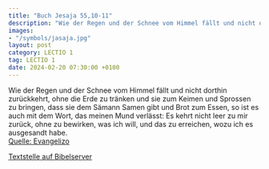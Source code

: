 ```yaml
---
title: "Buch Jesaja 55,10-11"
description: "Wie der Regen und der Schnee vom Himmel fällt und nicht dorthin zurückkehrt, ohne die Erde zu tränken und sie zum Keimen und Sprossen zu bringen, dass sie dem Sämann Samen gibt und Brot zum Essen, so ist es auch mit dem Wort, das meinen Mund verlässt: Es kehrt nicht leer zu mir z...."
images:
- "/symbols/jasaja.jpg"
layout: post
category: LECTIO 1
tag: LECTIO 1
date: 2024-02-20 07:30:00 +0100
---
```

Wie der Regen und der Schnee vom Himmel fällt und nicht dorthin zurückkehrt, ohne die Erde zu tränken und sie zum Keimen und Sprossen zu bringen, dass sie dem Sämann Samen gibt und Brot zum Essen,
so ist es auch mit dem Wort, das meinen Mund verlässt: Es kehrt nicht leer zu mir zurück, ohne zu bewirken, was ich will, und das zu erreichen, wozu ich es ausgesandt habe.<!--more--><br>
[Quelle: Evangelizo](https://evangeliumtagfuertag.org/DE/gospel)

[Textstelle auf Bibelserver](https://www.bibleserver.com/EU/Jesaja55,10-11)

